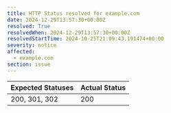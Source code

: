 ```yaml
---
title: HTTP Status resolved for example.com
date: 2024-12-29T13:57:30+00:00Z
resolved: True
resolvedWhen: 2024-12-29T13:57:30+00:00Z
resolvedStartTime: 2024-10-25T21:09:43.191474+00:00
severity: notice
affected:
  - example.com
section: issue
---
```


| Expected Statuses | Actual Status  |
|-------------------|----------------|
| 200, 301, 302 | 200 |
